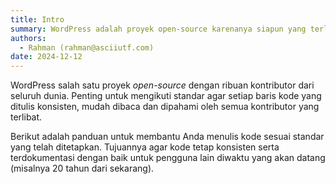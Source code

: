 ```yaml
---
title: Intro
summary: WordPress adalah proyek open-source karenanya siapun yang terlibat harus menerapkan penulisan kode sesuai standar yang telah ditetapkan.
authors:
  - Rahman (rahman@asciiutf.com)
date: 2024-12-12
---
```


WordPress salah satu proyek _open-source_ dengan ribuan kontributor dari seluruh dunia. Penting untuk mengikuti standar agar setiap baris kode yang ditulis konsisten, mudah dibaca dan dipahami oleh semua kontributor yang terlibat.

Berikut adalah panduan untuk membantu Anda menulis kode sesuai standar yang telah ditetapkan. Tujuannya agar kode tetap konsisten serta terdokumentasi dengan baik untuk pengguna lain diwaktu yang akan datang (misalnya 20 tahun dari sekarang).

